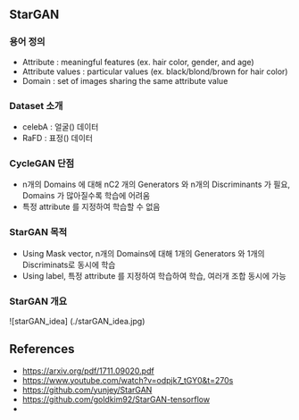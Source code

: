 ## StarGAN


### 용어 정의
* Attribute : meaningful features (ex. hair color, gender, and age)
* Attribute values : particular values (ex. black/blond/brown for hair color)
* Domain : set of images sharing the same attribute value

### Dataset 소개
* celebA : 얼굴() 데이터
* RaFD : 표정() 데이터

### CycleGAN 단점
* n개의 Domains 에 대해 nC2 개의 Generators 와 n개의 Discriminants 가 필요, Domains 가 많아질수록 학습에 어려움
* 특정 attribute 를 지정하여 학습할 수 없음

### StarGAN 목적
* Using Mask vector, n개의 Domains에 대해 1개의 Generators 와 1개의 Discriminats로 동시에 학습
* Using label, 특정 attribute 를 지정하여 학습하여 학습, 여러개 조합 동시에 가능

### StarGAN 개요
![starGAN_idea] (./starGAN_idea.jpg)






## References
* https://arxiv.org/pdf/1711.09020.pdf
* https://www.youtube.com/watch?v=odpjk7_tGY0&t=270s
* https://github.com/yunjey/StarGAN
* https://github.com/goldkim92/StarGAN-tensorflow
* 
